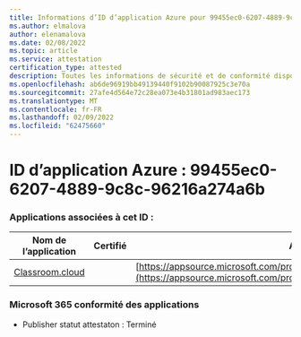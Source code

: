 ```yaml
---
title: Informations d’ID d’application Azure pour 99455ec0-6207-4889-9c8c-96216a274a6b
ms.author: elmalova
author: elenamalova
ms.date: 02/08/2022
ms.topic: article
ms.service: attestation
certification_type: attested
description: Toutes les informations de sécurité et de conformité disponibles pour 99455ec0-6207-4889-9c8c-96216a274a6b.
ms.openlocfilehash: ab6de96919bb49139440f9102b90087925c3e70a
ms.sourcegitcommit: 27afe4d564e72c28ea073e4b31801ad983aec173
ms.translationtype: MT
ms.contentlocale: fr-FR
ms.lasthandoff: 02/09/2022
ms.locfileid: "62475660"
---
```

# <a name="azure-app-id-99455ec0-6207-4889-9c8c-96216a274a6b"></a>ID d’application Azure : 99455ec0-6207-4889-9c8c-96216a274a6b


### <a name="apps-associated-with-this-id"></a>Applications associées à cet ID :
| **Nom de l’application** | **Certifié** | **Afficher dans AppSource** |
|--------------|---------------|-----------------------|
| [Classroom.cloud](https://docs.microsoft.com/microsoft-365-app-certification/forward/netsupportltd1595255396224.classroom_cloud) |  | [https://appsource.microsoft.com/product/office/netsupportltd1595255396224.classroom_cloud](https://appsource.microsoft.com/product/office/netsupportltd1595255396224.classroom_cloud) |

### <a name="microsoft-365-app-compliance-status"></a>Microsoft 365 conformité des applications
- Publisher statut attestaton : Terminé
